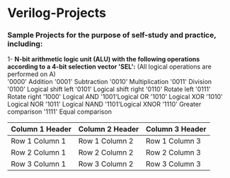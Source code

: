 # Verilog-Projects
### Sample Projects for the purpose of self-study and practice, including:
1- **N-bit arithmetic logic unit (ALU) with the following operations according to a 4-bit selection vector 'SEL':** (All logical operations are performed on A)  
'0000' Addition                 '0001' Subtraction                  '0010' Multiplication                    '0011' Division
'0100' Logical shift left       '0101' Logical shift right          '0110' Rotate left                       '0111' Rotate right
'1000' Logical AND              '1001'Logical OR                    '1010' Logical XOR                       '1010' Logical NOR 
'1011' Logical NAND             '1101'Logical XNOR                  '1110' Greater comparison                '1111' Equal comparison 

| Column 1 Header | Column 2 Header | Column 3 Header |
| --------------- | --------------- | --------------- |
| Row 1 Column 1 | Row 1 Column 2 | Row 1 Column 3 |
| Row 2 Column 1 | Row 2 Column 2 | Row 2 Column 3 |
| Row 3 Column 1 | Row 3 Column 2 | Row 3 Column 3 |
